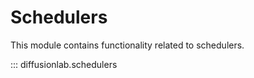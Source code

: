 # Schedulers

This module contains functionality related to schedulers.

::: diffusionlab.schedulers
